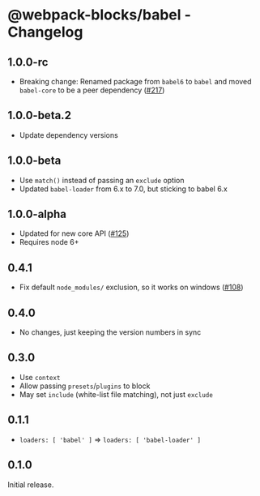 # @webpack-blocks/babel - Changelog

## 1.0.0-rc

- Breaking change: Renamed package from `babel6` to `babel` and
moved `babel-core` to be a peer dependency ([#217](https://github.com/andywer/webpack-blocks/issues/217))

## 1.0.0-beta.2

- Update dependency versions

## 1.0.0-beta

- Use `match()` instead of passing an `exclude` option
- Updated `babel-loader` from 6.x to 7.0, but sticking to babel 6.x

## 1.0.0-alpha

- Updated for new core API ([#125](https://github.com/andywer/webpack-blocks/issues/125))
- Requires node 6+

## 0.4.1

- Fix default `node_modules/` exclusion, so it works on windows ([#108](https://github.com/andywer/webpack-blocks/pull/108))

## 0.4.0

- No changes, just keeping the version numbers in sync

## 0.3.0

- Use `context`
- Allow passing `presets`/`plugins` to block
- May set `include` (white-list file matching), not just `exclude`

## 0.1.1

- `loaders: [ 'babel' ]` => `loaders: [ 'babel-loader' ]`

## 0.1.0

Initial release.
